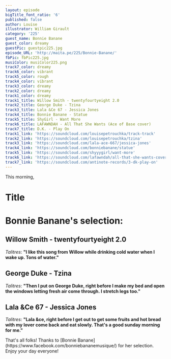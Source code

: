 ```yaml
---
layout: episode
bigTitle_font_ratio: '6'
published: false
author: Louise
illustrator: William Girault
category: '225'
guest_name: Bonnie Banane
guest_color: dreamy
guestPic: guestpic225.jpg
episode_URL: 'http://maita.pe/225/Bonnie-Banane/'
fbPic: fbPic225.jpg
musiColor: musiColor225.png
track7_color: dreamy
track6_color: vibrant
track5_color: rough
track4_color: vibrant
track3_color: dreamy
track2_color: dreamy
track1_color: dreamy
track1_title: Willow Smith - twentyfourtyeight 2.0
track2_title: George Duke - Tzina
track3_title: Lala &Ce 67 - Jessica Jones
track4_title: Bonnie Banane - Statue
track5_title: ShyGirl - Want More
track6_title: LAFAWNDAH - All That She Wants (Ace of Base cover)
track7_title: D.K. - Play On
track1_link: 'https://soundcloud.com/louisepetrouchka/track-track'
track2_link: 'https://soundcloud.com/louisepetrouchka/tzina'
track3_link: 'https://soundcloud.com/lala-ace-667/jessica-jones'
track4_link: 'https://soundcloud.com/bonniebanane/statue'
track5_link: 'https://soundcloud.com/shyyygirl/want-more'
track6_link: 'https://soundcloud.com/lafawndah/all-that-she-wants-cover'
track7_link: 'https://soundcloud.com/antinote-records/3-dk-play-on'
---
```

<p id="introduction">This morning,</p>

# Title 



# Bonnie Banane's selection:

## Willow Smith - twentyfourtyeight 2.0
_Talitres_: **"**I like this song from Willow while drinking cold water when I wake up.
Tons of water.**"**

## George Duke - Tzina
_Talitres_: **"**Then I put on George Duke, right before I make my bed and open the windows
letting fresh air come through. I stretch legs too.**"**

## Lala &Ce 67 - Jessica Jones
_Talitres_: **"**Lala &ce, right before I get out to get some fruits and hot bread with my lover
come back and eat slowly. That's a good sunday morning for me.**"**

<p id="outroduction">That's all folks! Thanks to [Bonnie Banane](https://www.facebook.com/bonniebananemusique/) for her selection. Enjoy your day everyone!</p>
